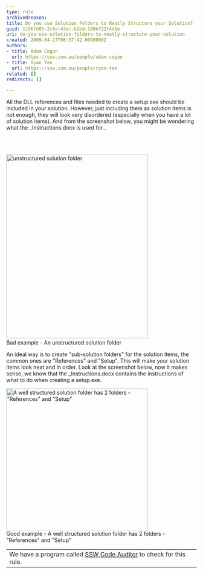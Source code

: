 ```yaml
---
type: rule
archivedreason: 
title: Do you use Solution Folders to Neatly Structure your Solution?
guid: 1196f685-2c8d-43ec-b2bd-108b722f4d1e
uri: do-you-use-solution-folders-to-neatly-structure-your-solution
created: 2009-04-27T08:57:42.0000000Z
authors:
- title: Adam Cogan
  url: https://ssw.com.au/people/adam-cogan
- title: Ryan Tee
  url: https://ssw.com.au/people/ryan-tee
related: []
redirects: []

---
```



​All the DLL references and files needed to create a setup.exe should be included in your solution. However, just including them as solution items is not enough, they will look very disordered (especially when you have a lot of solution items). And from the screenshot below, you might be wondering what the _Instructions.docx&#160;is used for... 

<br><excerpt class='endintro'></excerpt><br>

  <img class="ms-rteCustom-ImageArea" alt="unstructured solution folder" src="/SoftwareDevelopment/RulesToBetterDotNETProjects/Documents/SSW%20-%20Rules%20.NET%20Projects%20-%20Bad%20Solution.png" style="width&#58;375px;height&#58;486px;" /> ​<br>
<font class="ms-rteCustom-FigureBad">Bad example - An unstructured solution folder</font>
<p>An ideal way is to create &quot;sub-solution folders&quot; for the solution items, the common ones are &quot;References&quot; and &quot;Setup&quot;. This will make your solution items look neat and in order. Look at the screenshot below, now it makes sense, we know that the _Instructions.docx&#160;contains the instructions of what to do when creating a setup.exe. </p>
<img class="ms-rteCustom-ImageArea" alt="A well structured solution folder has 2 folders - &quot;References&quot; and &quot;Setup&quot;" src="/SoftwareDevelopment/RulesToBetterDotNETProjects/Documents/SSW%20-%20Rules%20.NET%20Projects%20-%20Good%20Solution.png" style="width&#58;375px;" /> <br>
<font class="ms-rteCustom-FigureGood">Good example - A well structured solution folder has 2 folders - &quot;References&quot; and &quot;Setup&quot; <br>
</font>
<table class="clsSSWProductTable" summary="Code Auditor">
    <tbody>
        <tr>
            <td>We have a program called <a href="http&#58;//www.ssw.com.au/ssw/CodeAuditor/Default.aspx">SSW Code Auditor</a> to check for this rule. </td>
        </tr>
    </tbody>
</table>



